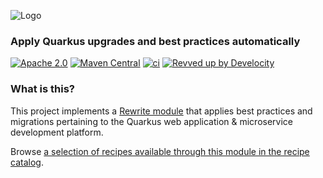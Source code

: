 ![Logo](https://github.com/openrewrite/rewrite/raw/main/doc/logo-oss.png)
### Apply Quarkus upgrades and best practices automatically

[![Apache 2.0](https://img.shields.io/github/license/openrewrite/rewrite-testing-frameworks.svg)](https://www.apache.org/licenses/LICENSE-2.0)
[![Maven Central](https://img.shields.io/maven-central/v/org.openrewrite.recipe/rewrite-quarkus.svg)](https://mvnrepository.com/artifact/org.openrewrite.recipe/rewrite-quarkus)
[![ci](https://github.com/openrewrite/rewrite-quarkus/actions/workflows/ci.yml/badge.svg)](https://github.com/openrewrite/rewrite-quarkus/actions/workflows/ci.yml)
[![Revved up by Develocity](https://img.shields.io/badge/Revved%20up%20by-Develocity-06A0CE?logo=Gradle&labelColor=02303A)](https://ge.openrewrite.org/scans)

### What is this?

This project implements a [Rewrite module](https://github.com/openrewrite/rewrite) that applies best practices and migrations pertaining to the Quarkus web application &amp; microservice development platform.

Browse [a selection of recipes available through this module in the recipe catalog](https://docs.openrewrite.org/recipes/quarkus).
